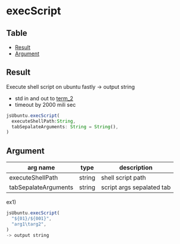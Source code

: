 # execScript

Table
-----------------

* [Result](#result)
* [Argument](#argument)


## Result

Execute shell script on ubuntu fastly
-> output string

- std in and out to [term_2](https://github.com/puutaro/CommandClick/blob/master/USAGE.md#select-term)
- timeout by 2000 mili sec

```js.js
jsUbuntu.execScript(
  executeShellPath:String,
  tabSepalateArguments: String = String(),
)

```

## Argument

| arg name | type | description |
| -------- | -------- | -------- |
| executeShellPath | string | shell script path |
| tabSepalateArguments | string | script args sepalated tab |



ex1) 

```js.js
jsUbuntu.execScript(
  "${01}/${001}",
  "arg1\targ2",
)
-> output string
```

